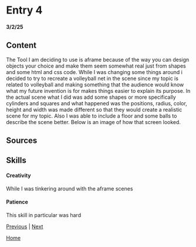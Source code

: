 # Entry 4
#### 3/2/25

## Content

The Tool I am deciding to use is aframe because of the way you can design objects your choice and make them seem somewhat real just from shapes and some html and css code. While I was changing some things around i decided to try to recreate a volleyball net in the scene since my topic is related to volleyball and making something that the audience would know what my future invention is for makes things easier to explain its purpose. In the actual scene what I did was add some shapes or more specifically cylinders and squares and what happened was the positions, radius, color, height and width was made different so that they would create a realistic scene for my topic. Also I was able to include a floor and some balls to describe the scene better. Below is an image of how that screen looked.

## Sources



## Skills
#### Creativity
While I was tinkering around with the aframe scenes 
#### Patience 
This skill in particular was hard

[Previous](entry03.md) | [Next](entry05.md)

[Home](../README.md)
